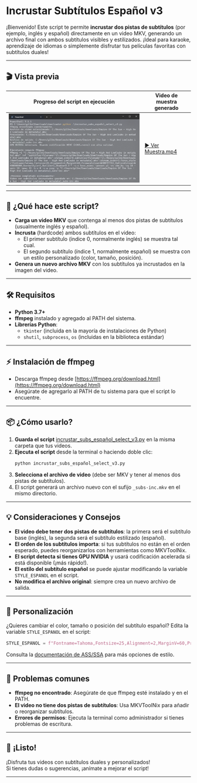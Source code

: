 # Incrustar Subtítulos Español v3

¡Bienvenido! Este script te permite **incrustar dos pistas de subtítulos** (por ejemplo, inglés y español) directamente en un video MKV, generando un archivo final con ambos subtítulos visibles y estilizados. ¡Ideal para karaoke, aprendizaje de idiomas o simplemente disfrutar tus películas favoritas con subtítulos duales!

---

## 🎬 Vista previa

| Progreso del script en ejecución | Video de muestra generado |
|----------------------------------|----------------------------|
| ![burn_progress](burn_progress.png) | [▶ Ver Muestra.mp4](Muestra.mp4) |

---

## 🚀 ¿Qué hace este script?

- **Carga un video MKV** que contenga al menos dos pistas de subtítulos (usualmente inglés y español).
- **Incrusta** (hardcode) ambos subtítulos en el video:
  - El primer subtítulo (índice 0, normalmente inglés) se muestra tal cual.
  - El segundo subtítulo (índice 1, normalmente español) se muestra con un estilo personalizado (color, tamaño, posición).
- **Genera un nuevo archivo MKV** con los subtítulos ya incrustados en la imagen del video.

---

## 🛠️ Requisitos

- **Python 3.7+**
- **ffmpeg** instalado y agregado al PATH del sistema.
- **Librerías Python**:
  - `tkinter` (incluida en la mayoría de instalaciones de Python)
  - `shutil`, `subprocess`, `os` (incluidas en la biblioteca estándar)

---

## ⚡ Instalación de ffmpeg

- Descarga ffmpeg desde [https://ffmpeg.org/download.html](https://ffmpeg.org/download.html)
- Asegúrate de agregarlo al PATH de tu sistema para que el script lo encuentre.

---

## 📦 ¿Cómo usarlo?

1. **Guarda el script** [incrustar_subs_español_select_v3.py](incrustar_subs_español_select_v3.py) en la misma carpeta que tus videos.
2. **Ejecuta el script** desde la terminal o haciendo doble clic:
   ```sh
   python incrustar_subs_español_select_v3.py
   ```
3. **Selecciona el archivo de video** (debe ser MKV y tener al menos dos pistas de subtítulos).
4. El script generará un archivo nuevo con el sufijo `_subs-inc.mkv` en el mismo directorio.

---

## 💡 Consideraciones y Consejos

- **El video debe tener dos pistas de subtítulos**: la primera será el subtítulo base (inglés), la segunda será el subtítulo estilizado (español).
- **El orden de los subtítulos importa**: si tus subtítulos no están en el orden esperado, puedes reorganizarlos con herramientas como MKVToolNix.
- **El script detecta si tienes GPU NVIDIA** y usará codificación acelerada si está disponible (¡más rápido!).
- **El estilo del subtítulo español** se puede ajustar modificando la variable `STYLE_ESPANOL` en el script.
- **No modifica el archivo original**: siempre crea un nuevo archivo de salida.

---

## 🧩 Personalización

¿Quieres cambiar el color, tamaño o posición del subtítulo español? Edita la variable `STYLE_ESPANOL` en el script:

```python
STYLE_ESPANOL = f"Fontname=Tahoma,Fontsize=25,Alignment=2,MarginV=60,PrimaryColour=&H00FFFFEE,OutlineColour=&H80000000,BorderStyle=1,Outline=1,Shadow=0.5"
```

Consulta la [documentación de ASS/SSA](https://docs.aegisub.org/3.2/ASS_Tags/) para más opciones de estilo.

---

## 🐞 Problemas comunes

- **ffmpeg no encontrado**: Asegúrate de que ffmpeg esté instalado y en el PATH.
- **El video no tiene dos pistas de subtítulos**: Usa MKVToolNix para añadir o reorganizar subtítulos.
- **Errores de permisos**: Ejecuta la terminal como administrador si tienes problemas de escritura.

---

## 🎉 ¡Listo!

¡Disfruta tus videos con subtítulos duales y personalizados!  
Si tienes dudas o sugerencias, ¡anímate a mejorar el script!

---
